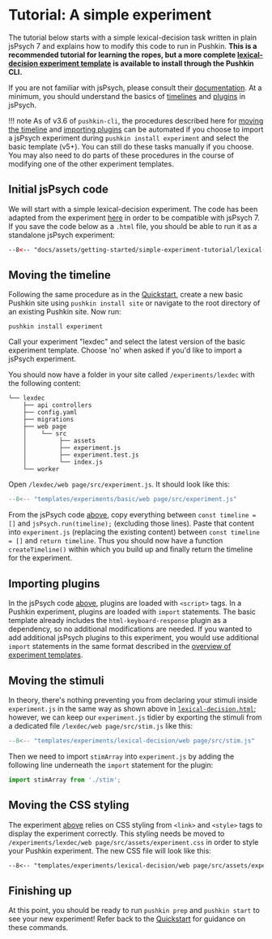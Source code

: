 # Tutorial: A simple experiment

The tutorial below starts with a simple lexical-decision task written in plain jsPsych 7 and explains how to modify this code to run in Pushkin. **This is a recommended tutorial for learning the ropes, but a more complete [lexical-decision experiment template](../exp-templates/exp-lexical-decision.md) is available to install through the Pushkin CLI.**

If you are not familiar with jsPsych, please consult their [documentation](https://www.jspsych.org/). At a minimum, you should understand the basics of [timelines](https://www.jspsych.org/latest/overview/timeline/) and [plugins](https://www.jspsych.org/latest/overview/plugins/) in jsPsych.

!!! note
    As of v3.6 of `pushkin-cli`, the procedures described here for [moving the timeline](#moving-the-timeline) and [importing plugins](#importing-plugins) can be automated if you choose to import a jsPsych experiment during `pushkin install experiment` and select the basic template (v5+). You can still do these tasks manually if you choose. You may also need to do parts of these procedures in the course of modifying one of the other experiment templates.

## Initial jsPsych code

We will start with a simple lexical-decision experiment. The code has been adapted from the experiment [here](https://github.com/jodeleeuw/bigcog-lexical-decision/) in order to be compatible with jsPsych 7. If you save the code below as a `.html` file, you should be able to run it as a standalone jsPsych experiment:

```html title="lexical-decision.html"
--8<-- "docs/assets/getting-started/simple-experiment-tutorial/lexical-decision.html"
```

## Moving the timeline

Following the same procedure as in the [Quickstart](./quickstart.md), create a new basic Pushkin site using `pushkin install site` or navigate to the root directory of an existing Pushkin site. Now run:

```
pushkin install experiment
```

Call your experiment "lexdec" and select the latest version of the basic experiment template. Choose 'no' when asked if you'd like to import a jsPsych experiment.

You should now have a folder in your site called `/experiments/lexdec` with the following content:

```
└── lexdec
    ├── api controllers
    ├── config.yaml
    ├── migrations
    ├── web page
    │    └── src
    │         ├── assets
    │         ├── experiment.js
    │         ├── experiment.test.js
    │         └── index.js
    └── worker
```

Open `/lexdec/web page/src/experiment.js`. It should look like this:

```js title="experiment.js"
--8<-- "templates/experiments/basic/web page/src/experiment.js"
```

From the jsPsych code [above](#initial-jspsych-code), copy everything between `const timeline = []` and `jsPsych.run(timeline);` (excluding those lines). Paste that content into `experiment.js` (replacing the existing content) between `const timeline = []` and `return timeline`. Thus you should now have a function `createTimeline()` within which you build up and finally return the timeline for the experiment.

## Importing plugins

In the jsPsych code [above](#initial-code), plugins are loaded with `<script>` tags. In a Pushkin experiment, plugins are loaded with `import` statements. The basic template already includes the `html-keyboard-response` plugin as a dependency, so no additional modifications are needed. If you wanted to add additional jsPsych plugins to this experiment, you would use additional `import` statements in the same format described in the [overview of experiment templates](../exp-templates/exp-templates-overview.md#adding-additional-jspsych-plugins).

## Moving the stimuli

In theory, there's nothing preventing you from declaring your stimuli inside `experiment.js` in the same way as shown above in [`lexical-decision.html`](#initial-jspsych-code); however, we can keep our `experiment.js` tidier by exporting the stimuli from a dedicated file `/lexdec/web page/src/stim.js` like this:

```javascript title="stim.js"
--8<-- "templates/experiments/lexical-decision/web page/src/stim.js"
```

Then we need to import `stimArray` into `experiment.js` by adding the following line underneath the `import` statement for the plugin: 

```js
import stimArray from './stim';
```

## Moving the CSS styling

The experiment [above](#initial-jspsych-code) relies on CSS styling from `<link>` and `<style>` tags to display the experiment correctly. This styling needs be moved to `/experiments/lexdec/web page/src/assets/experiment.css` in order to style your Pushkin experiment. The new CSS file will look like this:

```css title="experiment.css"
--8<-- "templates/experiments/lexical-decision/web page/src/assets/experiment.css"
```

## Finishing up

At this point, you should be ready to run `pushkin prep` and `pushkin start` to see your new experiment! Refer back to the [Quickstart](./quickstart.md#reorganizing-your-site-for-testingdeployment) for guidance on these commands.